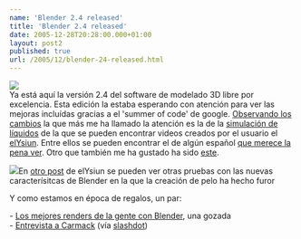 ```yaml
---
name: 'Blender 2.4 released'
title: 'Blender 2.4 released'
date: 2005-12-28T20:28:00.000+01:00
layout: post2
published: true
url: /2005/12/blender-24-released.html
---
```


[![](http://www.blender.org/_gfx/homepage/splash_front.jpg)](http://www.blender.org/_gfx/homepage/splash_front.jpg)  
Ya está aquí la versión 2.4 del software de modelado 3D libre por excelencia. Esta edición la estaba esperando con atención para ver las mejoras incluídas gracias a el 'summer of code' de google. [Observando los cambios](http://www.blender.org/cms/Blender_2_40.598.0.html) la que más me ha llamado la atención es la de la [simulación de líquidos](http://www.blender.org/cms/Fluids_simulation.675.0.html) de la que se pueden encontrar videos creados por el usuario el [elYsiun](http://www.elysiun.com/forum/viewtopic.php?t=48920). Entre ellos se pueden encontrar el de algún español [que merece la pena ver](http://www.nicodigital.com/allow/agua.mpg). Otro que también me ha gustado ha sido [este](http://glenmoyes.com/gallery/animation/test_renders/fluidsim_test-01.avi).  
  
[![](http://img278.imageshack.us/img278/2906/furblenderlogo3rd.jpg)](http://img278.imageshack.us/img278/2906/furblenderlogo3rd.jpg)En [otro post](http://www.elysiun.com/forum/viewtopic.php?t=23338&postdays=0&postorder=asc&start=1065) de elYsiun se pueden ver otras pruebas con las nuevas caracterísitcas de Blender en la que la creación de pelo ha hecho furor  
  
Y como estamos en época de regalos, un par:  
  
\- [Los mejores renders de la gente con Blender](http://www.elysiun.com/forum/viewtopic.php?t=42277), una gozada  
\- [Entrevista a Carmack](http://blogs.guardian.co.uk/games/archives/2005/12/27/a_brief_john_carmack_interview.html) (vía [slashdot](http://games.slashdot.org/games/05/12/27/194221.shtml?tid=10))
